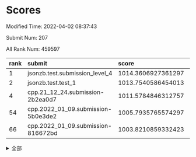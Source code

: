 # Scores

Modified Time: 2022-04-02 08:37:43

Submit Num: 207

All Rank Num: 459597

| rank |               submit               |       score        |       sigma        | pk_num |
| :--- | :--------------------------------- | :----------------- | :----------------- | :----- |
| 1    | jsonzb.test.submission_level_4     | 1014.3606927361297 | 0.8301554351567743 | 8884   |
| 2    | jsonzb.test.test_1                 | 1013.7540586454013 | 0.8180340043849755 | 8883   |
| 4    | cpp.21_12_24.submission-2b2ea0d7   | 1011.5784846312757 | 0.7736573607082446 | 8881   |
| 54   | cpp.2022_01_09.submission-5b0e3de2 | 1005.7935765574297 | 0.7373713386970505 | 8880   |
| 66   | cpp.2022_01_09.submission-816672bd | 1003.8210859332423 | 0.7244774453656796 | 8882   |


<details>
<summary>全部</summary>

| rank |                 submit                 |       score        |       sigma        | pk_num |
| :--- | :------------------------------------- | :----------------- | :----------------- | :----- |
| 1    | jsonzb.test.submission_level_4         | 1014.3606927361297 | 0.8301554351567743 | 8884   |
| 2    | jsonzb.test.test_1                     | 1013.7540586454013 | 0.8180340043849755 | 8883   |
| 3    | gobigger.level_3.submission_level_3_9  | 1011.8153502961148 | 0.7832571877699055 | 8875   |
| 4    | cpp.21_12_24.submission-2b2ea0d7       | 1011.5784846312757 | 0.7736573607082446 | 8881   |
| 5    | gobigger.level_3.submission_level_3_31 | 1011.3123829820049 | 0.7708069548925355 | 8883   |
| 6    | gobigger.level_3.submission_level_3_47 | 1011.2677469651129 | 0.7753704577824854 | 8884   |
| 7    | gobigger.level_3.submission_level_3_39 | 1011.1018047069512 | 0.7878533992155995 | 8878   |
| 8    | gobigger.level_3.submission_level_3_10 | 1011.0522688166106 | 0.7486902983782922 | 8883   |
| 9    | gobigger.level_3.submission_level_3_19 | 1010.8899612736196 | 0.7717419841646138 | 8880   |
| 10   | gobigger.level_3.submission_level_3_13 | 1010.8807410354704 | 0.7592779740469565 | 8877   |
| 11   | gobigger.level_3.submission_level_3_37 | 1010.846229148813  | 0.7830811149642148 | 8883   |
| 12   | gobigger.level_3.submission_level_3_1  | 1010.8287573415604 | 0.788921669931404  | 8878   |
| 13   | gobigger.level_3.submission_level_3_23 | 1010.8230003950371 | 0.7763253448260062 | 8882   |
| 14   | gobigger.level_3.submission_level_3_16 | 1010.8050749432235 | 0.7686688735653674 | 8881   |
| 15   | gobigger.level_3.submission_level_3_26 | 1010.5919125605078 | 0.7853764972588202 | 8885   |
| 16   | gobigger.level_3.submission_level_3_40 | 1010.572223108234  | 0.7516332772309384 | 8884   |
| 17   | gobigger.level_3.submission_level_3_46 | 1010.5632135140713 | 0.7488918916620105 | 8878   |
| 18   | gobigger.level_3.submission_level_3_15 | 1010.499644425044  | 0.775148105201265  | 8886   |
| 19   | gobigger.level_3.submission_level_3_5  | 1010.483008750868  | 0.7473521042920297 | 8876   |
| 20   | gobigger.level_3.submission_level_3_41 | 1010.4742785029284 | 0.7493567329755366 | 8882   |
| 21   | gobigger.level_3.submission_level_3_34 | 1010.4699946404559 | 0.7532176170751    | 8880   |
| 22   | gobigger.level_3.submission_level_3_24 | 1010.3353993198826 | 0.7624848602869192 | 8875   |
| 23   | gobigger.level_3.submission_level_3_35 | 1010.259356858551  | 0.7554903486268599 | 8880   |
| 24   | gobigger.level_3.submission_level_3_7  | 1010.2003115455755 | 0.7695217996147412 | 8881   |
| 25   | gobigger.level_3.submission_level_3_44 | 1010.1204866689425 | 0.7698653411078062 | 8877   |
| 26   | gobigger.level_3.submission_level_3_17 | 1010.0213685392297 | 0.7695556749154953 | 8879   |
| 27   | gobigger.level_3.submission_level_3_38 | 1009.9912574405902 | 0.7485161863132527 | 8882   |
| 28   | gobigger.level_3.submission_level_3_48 | 1009.9608577980282 | 0.7587928922825345 | 8880   |
| 29   | gobigger.level_3.submission_level_3_8  | 1009.9078452598383 | 0.739743231945489  | 8886   |
| 30   | gobigger.level_3.submission_level_3_42 | 1009.8240952556941 | 0.7364017634514778 | 8880   |
| 31   | gobigger.level_3.submission_level_3_33 | 1009.7900380481497 | 0.755227982014926  | 8883   |
| 32   | gobigger.level_3.submission_level_3_20 | 1009.6821510667683 | 0.7406302269076224 | 8879   |
| 33   | gobigger.level_3.submission_level_3_45 | 1009.6703855721609 | 0.7516204432222027 | 8882   |
| 34   | gobigger.level_3.submission_level_3_6  | 1009.6250485547421 | 0.7579706117922014 | 8879   |
| 35   | gobigger.level_3.submission_level_3_14 | 1009.5811183615967 | 0.7420960040119907 | 8882   |
| 36   | gobigger.level_3.submission_level_3_43 | 1009.5229534755777 | 0.7519119466686326 | 8880   |
| 37   | gobigger.level_3.submission_level_3_2  | 1009.414228441447  | 0.7615148332338141 | 8882   |
| 38   | gobigger.level_3.submission_level_3_4  | 1009.4026053450513 | 0.7703128733151065 | 8878   |
| 39   | gobigger.level_3.submission_level_3_3  | 1009.3331843032083 | 0.7433132090580071 | 8881   |
| 40   | gobigger.level_3.submission_level_3_25 | 1009.3106812974672 | 0.7366621084579275 | 8879   |
| 41   | gobigger.level_3.submission_level_3_29 | 1009.254294926774  | 0.7395760209235854 | 8878   |
| 42   | gobigger.level_3.submission_level_3_18 | 1009.2122897785492 | 0.7468732558050828 | 8879   |
| 43   | gobigger.level_3.submission_level_3_30 | 1009.187871160994  | 0.7351319522467561 | 8886   |
| 44   | gobigger.level_3.submission_level_3_36 | 1009.1151088567703 | 0.7745992806511081 | 8878   |
| 45   | gobigger.level_3.submission_level_3_27 | 1009.1042004415281 | 0.7501425290834448 | 8878   |
| 46   | gobigger.level_3.submission_level_3_49 | 1009.0567677002772 | 0.7667340922848003 | 8883   |
| 47   | gobigger.level_3.submission_level_3_28 | 1009.0456129606952 | 0.7527085143068722 | 8877   |
| 48   | gobigger.level_3.submission_level_3_21 | 1008.9738148720733 | 0.7535578771745485 | 8888   |
| 49   | gobigger.level_3.submission_level_3_11 | 1008.9033742453917 | 0.7500726066040838 | 8878   |
| 50   | gobigger.level_3.submission_level_3_22 | 1008.663877238264  | 0.7438411085985854 | 8881   |
| 51   | gobigger.level_3.submission_level_3_32 | 1008.6321400662262 | 0.7326440607985835 | 8883   |
| 52   | gobigger.level_3.submission_level_3_0  | 1008.4953878553231 | 0.7655420112024214 | 8882   |
| 53   | gobigger.level_3.submission_level_3_12 | 1008.292829974669  | 0.7590877581175635 | 8878   |
| 54   | cpp.2022_01_09.submission-5b0e3de2     | 1005.7935765574297 | 0.7373713386970505 | 8880   |
| 55   | gobigger.level_1.submission_level_1_0  | 1004.7393804999722 | 0.7209975938224357 | 8882   |
| 56   | gobigger.level_1.submission_level_1_49 | 1004.4747738634211 | 0.7202399486239652 | 8885   |
| 57   | gobigger.level_1.submission_level_1_10 | 1004.4638797985917 | 0.7117366064547429 | 8879   |
| 58   | gobigger.level_1.submission_level_1_20 | 1004.3962671123733 | 0.7217475318879185 | 8883   |
| 59   | gobigger.level_1.submission_level_1_36 | 1004.2789181966615 | 0.7196099730626574 | 8877   |
| 60   | gobigger.level_1.submission_level_1_39 | 1004.147803948702  | 0.7323231683298089 | 8879   |
| 61   | gobigger.level_1.submission_level_1_5  | 1004.0407445600326 | 0.7110116581182139 | 8875   |
| 62   | gobigger.level_1.submission_level_1_28 | 1004.0177034249136 | 0.7179967420759068 | 8881   |
| 63   | gobigger.level_1.submission_level_1_35 | 1003.8987432583903 | 0.7170280103008471 | 8882   |
| 64   | gobigger.level_1.submission_level_1_17 | 1003.8761851155315 | 0.7128822666141504 | 8883   |
| 65   | gobigger.level_1.submission_level_1_11 | 1003.8456114205494 | 0.7088034650342607 | 8886   |
| 66   | cpp.2022_01_09.submission-816672bd     | 1003.8210859332423 | 0.7244774453656796 | 8882   |
| 67   | gobigger.level_1.submission_level_1_26 | 1003.7556680709129 | 0.7164830215370794 | 8881   |
| 68   | gobigger.level_1.submission_level_1_37 | 1003.7045658735477 | 0.715657754971853  | 8884   |
| 69   | gobigger.level_1.submission_level_1_2  | 1003.683008831303  | 0.7216062874381078 | 8881   |
| 70   | gobigger.level_1.submission_level_1_7  | 1003.6799451864007 | 0.7258970093349773 | 8882   |
| 71   | gobigger.level_1.submission_level_1_29 | 1003.6682673633144 | 0.7368269464405398 | 8883   |
| 72   | gobigger.level_1.submission_level_1_18 | 1003.5933517870184 | 0.7110043608442563 | 8880   |
| 73   | gobigger.level_1.submission_level_1_40 | 1003.5543871614966 | 0.719631109070538  | 8880   |
| 74   | gobigger.level_1.submission_level_1_6  | 1003.4902041489219 | 0.7127029499600209 | 8881   |
| 75   | gobigger.level_1.submission_level_1_41 | 1003.3612424000455 | 0.7220759689984708 | 8879   |
| 76   | gobigger.level_1.submission_level_1_33 | 1003.3332189556594 | 0.7139274663367835 | 8876   |
| 77   | gobigger.level_1.submission_level_1_34 | 1003.3313109133991 | 0.7166392432519615 | 8881   |
| 78   | gobigger.level_1.submission_level_1_9  | 1003.2748488044746 | 0.7253395682905601 | 8882   |
| 79   | gobigger.level_1.submission_level_1_22 | 1003.2504535511396 | 0.7077670719598063 | 8879   |
| 80   | gobigger.level_1.submission_level_1_38 | 1003.2208655436315 | 0.7224255455831983 | 8884   |
| 81   | gobigger.level_1.submission_level_1_43 | 1003.1937180472008 | 0.7098861194201772 | 8880   |
| 82   | gobigger.level_1.submission_level_1_44 | 1003.1853998759192 | 0.7144380715040415 | 8878   |
| 83   | gobigger.level_1.submission_level_1_23 | 1003.1697971936311 | 0.7038910710765027 | 8883   |
| 84   | gobigger.level_1.submission_level_1_32 | 1003.1405678433647 | 0.7118619759604624 | 8883   |
| 85   | gobigger.level_1.submission_level_1_4  | 1003.1172226393202 | 0.7225229186487687 | 8876   |
| 86   | gobigger.level_1.submission_level_1_14 | 1003.0842095508442 | 0.7194261382538775 | 8883   |
| 87   | gobigger.level_1.submission_level_1_16 | 1003.0267385721038 | 0.7096108114729297 | 8879   |
| 88   | gobigger.level_1.submission_level_1_31 | 1003.0253448678492 | 0.7189883895889353 | 8879   |
| 89   | gobigger.level_1.submission_level_1_13 | 1002.859132438036  | 0.711815530009003  | 8887   |
| 90   | gobigger.level_1.submission_level_1_30 | 1002.826085379195  | 0.7067952785232654 | 8879   |
| 91   | gobigger.level_1.submission_level_1_15 | 1002.7892132842995 | 0.7247000690736176 | 8881   |
| 92   | gobigger.level_1.submission_level_1_45 | 1002.7872838259441 | 0.7179321974401406 | 8881   |
| 93   | gobigger.level_1.submission_level_1_21 | 1002.7572600819843 | 0.7117602795049297 | 8884   |
| 94   | gobigger.level_1.submission_level_1_24 | 1002.7486345267685 | 0.7260416423018611 | 8880   |
| 95   | gobigger.level_1.submission_level_1_12 | 1002.7107320874001 | 0.7081299589844489 | 8885   |
| 96   | gobigger.level_1.submission_level_1_46 | 1002.6963383100841 | 0.7097640812552515 | 8879   |
| 97   | gobigger.level_1.submission_level_1_3  | 1002.6797654775596 | 0.7116874070190256 | 8883   |
| 98   | gobigger.level_1.submission_level_1_25 | 1002.6670814005457 | 0.7183879468182627 | 8877   |
| 99   | gobigger.level_1.submission_level_1_8  | 1002.5652015221017 | 0.7094692235294787 | 8886   |
| 100  | gobigger.level_1.submission_level_1_1  | 1002.5616910696994 | 0.7105723568100667 | 8880   |
| 101  | gobigger.level_1.submission_level_1_27 | 1002.5400686254818 | 0.7032042188664844 | 8882   |
| 102  | gobigger.level_1.submission_level_1_42 | 1002.5078843804199 | 0.7221614561291465 | 8879   |
| 103  | gobigger.level_1.submission_level_1_48 | 1002.4289082653713 | 0.7190958303507784 | 8886   |
| 104  | gobigger.level_1.submission_level_1_47 | 1002.3249844845477 | 0.7108824142319722 | 8879   |
| 105  | gobigger.level_1.submission_level_1_19 | 1002.2282795560931 | 0.7113060586174297 | 8879   |
| 106  | gobigger.random.submission_random_32   | 998.074658211568   | 0.7062917957477334 | 8877   |
| 107  | gobigger.random.submission_random_35   | 997.3829590164063  | 0.7013434658502499 | 8880   |
| 108  | gobigger.random.submission_random_29   | 997.183798070945   | 0.7154029681673638 | 8878   |
| 109  | gobigger.random.submission_random_44   | 997.1305133383972  | 0.6960185216312523 | 8881   |
| 110  | gobigger.random.submission_random_9    | 997.0597105559267  | 0.7181556881189831 | 8879   |
| 111  | gobigger.random.submission_random_10   | 996.8828604281972  | 0.7103565058120341 | 8878   |
| 112  | gobigger.random.submission_random_11   | 996.7676292073644  | 0.708920088671569  | 8879   |
| 113  | gobigger.random.submission_random_48   | 996.748118989623   | 0.7099801267384576 | 8880   |
| 114  | gobigger.random.submission_random_8    | 996.6205819993804  | 0.7134085517121069 | 8880   |
| 115  | gobigger.random.submission_random_4    | 996.4892612099873  | 0.7091070355521607 | 8879   |
| 116  | gobigger.random.submission_random_38   | 996.4858163357403  | 0.7072981882141988 | 8885   |
| 117  | gobigger.random.submission_random_31   | 996.4196416933491  | 0.6970805607810125 | 8881   |
| 118  | gobigger.random.submission_random_36   | 996.3666347485674  | 0.7010541284461936 | 8879   |
| 119  | gobigger.random.submission_random_1    | 996.3340707667454  | 0.7136436265694239 | 8882   |
| 120  | gobigger.random.submission_random_23   | 996.300729161359   | 0.7096597899292225 | 8884   |
| 121  | gobigger.random.submission_random_28   | 996.2822595789925  | 0.7170508226930592 | 8886   |
| 122  | gobigger.random.submission_random_26   | 996.2607223491055  | 0.7081834526217415 | 8879   |
| 123  | gobigger.random.submission_random_6    | 996.2250037064082  | 0.712488056870192  | 8880   |
| 124  | gobigger.random.submission_random_41   | 996.2162164619764  | 0.7129903258872633 | 8882   |
| 125  | gobigger.random.submission_random_25   | 996.1949087603239  | 0.7147171385603874 | 8880   |
| 126  | gobigger.random.submission_random_17   | 996.1625802316801  | 0.7058848514757932 | 8883   |
| 127  | gobigger.random.submission_random_30   | 996.1512854206655  | 0.716224160655696  | 8886   |
| 128  | gobigger.random.submission_random_49   | 996.1018259596489  | 0.7154999912283041 | 8875   |
| 129  | gobigger.random.submission_random_45   | 996.0849405130665  | 0.7094428313886326 | 8884   |
| 130  | gobigger.random.submission_random_12   | 996.0845595477263  | 0.7150660518657547 | 8879   |
| 131  | gobigger.random.submission_random_13   | 996.0681039890635  | 0.7202960227941235 | 8883   |
| 132  | gobigger.random.submission_random_22   | 995.8847760950176  | 0.7123121414408546 | 8878   |
| 133  | gobigger.random.submission_random_15   | 995.8744703386802  | 0.7090285828487946 | 8886   |
| 134  | gobigger.random.submission_random_46   | 995.8127465752208  | 0.7181829321481488 | 8883   |
| 135  | gobigger.random.submission_random_27   | 995.7541879114577  | 0.7098782616720041 | 8877   |
| 136  | gobigger.random.submission_random_5    | 995.7451426579732  | 0.7073519439634418 | 8879   |
| 137  | gobigger.random.submission_random_16   | 995.703161026355   | 0.7077261959823579 | 8886   |
| 138  | gobigger.random.submission_random_24   | 995.6901949597758  | 0.7011114802439595 | 8880   |
| 139  | gobigger.random.submission_random_2    | 995.6334225237429  | 0.7051458333506812 | 8880   |
| 140  | gobigger.random.submission_random_7    | 995.6298479220802  | 0.7112111231096584 | 8883   |
| 141  | gobigger.random.submission_random_33   | 995.584308477655   | 0.7120381584845545 | 8881   |
| 142  | gobigger.random.submission_random_20   | 995.501530891502   | 0.7091359870428652 | 8883   |
| 143  | gobigger.random.submission_random_39   | 995.4740517703094  | 0.7016657184610575 | 8882   |
| 144  | gobigger.random.submission_random_0    | 995.4730921034676  | 0.7121208869711798 | 8884   |
| 145  | gobigger.random.submission_random_21   | 995.4447115178344  | 0.7200757289279148 | 8883   |
| 146  | gobigger.random.submission_random_34   | 995.4094152505239  | 0.7094538932411588 | 8878   |
| 147  | gobigger.random.submission_random_43   | 995.3911257519007  | 0.7075068849075854 | 8880   |
| 148  | gobigger.random.submission_random_37   | 995.3821498549235  | 0.6984585037867475 | 8883   |
| 149  | gobigger.random.submission_random_42   | 995.3812971079369  | 0.7110227820176982 | 8880   |
| 150  | gobigger.random.submission_random_3    | 995.318199657627   | 0.7272241312347727 | 8887   |
| 151  | gobigger.random.submission_random_47   | 995.2642194478162  | 0.6897676773876603 | 8880   |
| 152  | gobigger.random.submission_random_18   | 995.2146303048436  | 0.7105034428709138 | 8885   |
| 153  | gobigger.random.submission_random_14   | 995.1878399320339  | 0.6985558431994224 | 8881   |
| 154  | gobigger.random.submission_random_40   | 995.1295827217708  | 0.7191996801093008 | 8883   |
| 155  | gobigger.random.submission_random_19   | 994.9785170806888  | 0.7090704124193431 | 8883   |
| 156  | gobigger.level_2.submission_level_2_13 | 994.6196516782855  | 0.7392323187531626 | 8876   |
| 157  | gobigger.level_2.submission_level_2_36 | 994.4290286047598  | 0.7298483082976354 | 8885   |
| 158  | gobigger.level_2.submission_level_2_35 | 994.4131130168034  | 0.7397144402365999 | 8880   |
| 159  | gobigger.level_2.submission_level_2_43 | 994.2018391778859  | 0.7213503341343444 | 8875   |
| 160  | gobigger.level_2.submission_level_2_27 | 993.8189394947555  | 0.7382221720922351 | 8880   |
| 161  | gobigger.level_2.submission_level_2_6  | 993.4713885774452  | 0.7396438364742952 | 8883   |
| 162  | gobigger.level_2.submission_level_2_40 | 993.328345870602   | 0.7249273679718559 | 8880   |
| 163  | gobigger.level_2.submission_level_2_4  | 993.2468339498483  | 0.7491484353821266 | 8881   |
| 164  | gobigger.level_2.submission_level_2_38 | 992.9989957404116  | 0.7365558397217637 | 8876   |
| 165  | gobigger.level_2.submission_level_2_32 | 992.8858868026612  | 0.7423968663820923 | 8881   |
| 166  | gobigger.level_2.submission_level_2_46 | 992.7601157722993  | 0.7339250429857431 | 8886   |
| 167  | gobigger.level_2.submission_level_2_16 | 992.6244934769987  | 0.7352345449827136 | 8883   |
| 168  | gobigger.level_2.submission_level_2_8  | 992.6178822498294  | 0.7409312666289019 | 8883   |
| 169  | gobigger.level_2.submission_level_2_47 | 992.6032138670174  | 0.7321287783524775 | 8877   |
| 170  | gobigger.level_2.submission_level_2_34 | 992.5925214385917  | 0.7402091249993601 | 8879   |
| 171  | gobigger.level_2.submission_level_2_49 | 992.5910308819774  | 0.7634062303348639 | 8882   |
| 172  | gobigger.level_2.submission_level_2_41 | 992.553674798665   | 0.7289338210033918 | 8879   |
| 173  | gobigger.level_2.submission_level_2_14 | 992.4940052009396  | 0.736430512957077  | 8884   |
| 174  | gobigger.level_2.submission_level_2_11 | 992.4691458451975  | 0.7456862814039504 | 8881   |
| 175  | gobigger.level_2.submission_level_2_1  | 992.4344964259045  | 0.7496329533142466 | 8885   |
| 176  | gobigger.level_2.submission_level_2_28 | 992.3125176596204  | 0.7313143430765172 | 8883   |
| 177  | gobigger.level_2.submission_level_2_0  | 992.2691888651792  | 0.7392146735634335 | 8881   |
| 178  | gobigger.level_2.submission_level_2_21 | 992.1970548262814  | 0.7461560928308384 | 8876   |
| 179  | gobigger.level_2.submission_level_2_20 | 992.1772796805374  | 0.7473311265763206 | 8884   |
| 180  | gobigger.level_2.submission_level_2_24 | 992.1711490293432  | 0.7433070464268938 | 8887   |
| 181  | gobigger.level_2.submission_level_2_19 | 992.1350285709003  | 0.7532870997270472 | 8883   |
| 182  | gobigger.level_2.submission_level_2_44 | 992.1092489617901  | 0.7477814785570897 | 8880   |
| 183  | gobigger.level_2.submission_level_2_15 | 992.078828976565   | 0.76376613248402   | 8883   |
| 184  | gobigger.level_2.submission_level_2_31 | 992.0592920600498  | 0.7340365259348008 | 8880   |
| 185  | gobigger.level_2.submission_level_2_25 | 991.8604968690428  | 0.7327002247621806 | 8881   |
| 186  | gobigger.level_2.submission_level_2_37 | 991.8421876426825  | 0.7671008724582692 | 8878   |
| 187  | gobigger.level_2.submission_level_2_10 | 991.7813303901992  | 0.7369917544939256 | 8881   |
| 188  | gobigger.level_2.submission_level_2_7  | 991.749445684995   | 0.7298839999030736 | 8878   |
| 189  | gobigger.level_2.submission_level_2_30 | 991.716221289263   | 0.7498469777544056 | 8879   |
| 190  | gobigger.level_2.submission_level_2_23 | 991.7138961986312  | 0.7424288640701909 | 8875   |
| 191  | gobigger.level_2.submission_level_2_3  | 991.5482982650888  | 0.7521431565281852 | 8884   |
| 192  | gobigger.level_2.submission_level_2_39 | 991.4737255974856  | 0.7365763436798204 | 8879   |
| 193  | gobigger.level_2.submission_level_2_29 | 991.4278336249176  | 0.7389157076362314 | 8884   |
| 194  | gobigger.level_2.submission_level_2_12 | 991.4077009130956  | 0.7710347045471362 | 8881   |
| 195  | gobigger.level_2.submission_level_2_5  | 991.378505319155   | 0.7436653458384634 | 8883   |
| 196  | gobigger.level_2.submission_level_2_45 | 991.1726651372262  | 0.7492930087546299 | 8886   |
| 197  | gobigger.level_2.submission_level_2_18 | 991.0695439297095  | 0.7455070204256729 | 8881   |
| 198  | gobigger.level_2.submission_level_2_48 | 990.9963048823747  | 0.7670833520505276 | 8887   |
| 199  | gobigger.level_2.submission_level_2_33 | 990.8726639880405  | 0.7633810250267788 | 8885   |
| 200  | gobigger.level_2.submission_level_2_42 | 990.7030282348449  | 0.7641173180329831 | 8881   |
| 201  | gobigger.level_2.submission_level_2_26 | 990.580014585769   | 0.7714532967336433 | 8884   |
| 202  | gobigger.level_2.submission_level_2_17 | 990.5057044793957  | 0.7720678031341638 | 8884   |
| 203  | gobigger.level_2.submission_level_2_22 | 990.4997256054718  | 0.7487748961190298 | 8887   |
| 204  | gobigger.level_2.submission_level_2_2  | 990.4702321467727  | 0.7579570738565711 | 8878   |
| 205  | gobigger.level_2.submission_level_2_9  | 990.462468161854   | 0.7701302668916673 | 8879   |
| 206  | gobigger.none.submission_none_0        | 977.4638755711065  | 1.4275674150399464 | 8886   |
| 207  | gobigger.none.submission_none_1        | 974.238280904759   | 1.776000548922758  | 8881   |

</details>